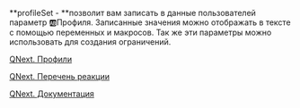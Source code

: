 
**profileSet - **позволит вам записать в данные пользователей параметр 🆎Профиля. Записанные значения можно отображать в тексте с помощью переменных и макросов. Так же эти параметры можно использовать для создания ограничений.



[QNext. Профили](/docs-test/ph/QNext-admin-profile-about-04-25)

[QNext. Перечень реакции](/docs-test/ph/QNext-admin-reaction-about-05-01)

[QNext. Документация](/docs-test/ph/QNext-admin-documentation-05-08)